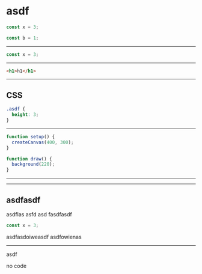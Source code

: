 # asdf

```js
const x = 3;

const b = 1;
```

---

```js
const x = 3;
```

---

```html
<h1>h1</h1>
```

---

## CSS

```css
.asdf {
  height: 3;
}
```

---

<!-- ? p5 -->

```js
function setup() {
  createCanvas(400, 300);
}

function draw() {
  background(220);
}
```

---

<study-lens src='./donut-flower.lgo' lenses='--defaults'></study-lens>

---

## asdfasdf

asdflas asfd asd fasdfasdf

```js
const x = 3;
```

asdfasdoiweasdf asdfowienas

---

asdf

no code

<!-- ??? -->
